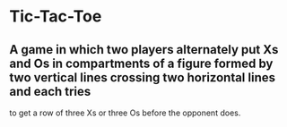 # Tic-Tac-Toe
## A game in which two players alternately put Xs and Os in compartments of a figure formed by two vertical lines crossing two horizontal lines and each tries 
to get a row of three Xs or three Os before the opponent does.
